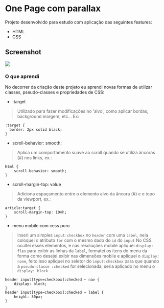 # One Page com parallax

Projeto desenvolvido para estudo com aplicação das seguintes features:

- HTML
- CSS

## Screenshot

![](../assets/images/screenshot-desktop.jpg)

### O que aprendi

No decorrer da criação deste projeto eu aprendi novas formas de utilizar classes, pseudo-classes e propriedades de CSS:

- :target

> Utilizado para fazer modificações no 'alvo', como aplicar bordas, background margem, etc... Ex:

```
:target {
  border: 2px solid black;
}
```

- scroll-behavior: smooth;

> Aplica um comportamento suave ao scroll quando se utiliza âncoras (#) nos links, ex.:

```
html {
    scroll-behavior: smooth;
}
```

- scroll-margin-top: value

> Adiciona espaçamento entre o elemento alvo da âncora (#) e o topo da viewport, ex.:

```
article:target {
    scroll-margin-top: 10vh;
}
```

- menu mobile com cess puro

> Inseri um simples `input:checkbox` no `header` com uma `label`, nela coloquei o atributo `for` com o mesmo dado do `id` do `input`
> No CSS ocultei esses elementos, e nas resoluções mobile apliquei `display: flex` para exibir as linhas da `label`, formatei os itens do menu da forma como desejei exibir nas dimensões mobile e apliquei o `display: none`, feito isso apliquei no seletor do `input:checkbox` para que quando a `pseudo-classe :checked` for selecionada, seria aplicado no menu o `display: block`

```
header input[type=checkbox]:checked ~ nav {
    display: block;
}
header input[type=checkbox]:checked ~ label {
    height: 30px;
}
```